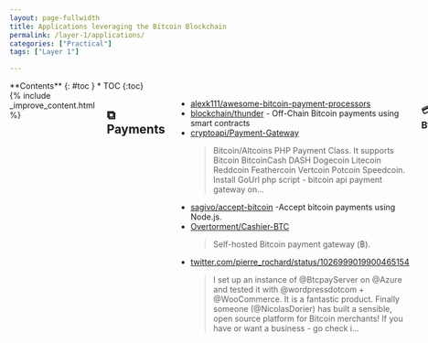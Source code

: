 ```yaml
---
layout: page-fullwidth
title: Applications leveraging the Bitcoin Blockchain
permalink: /layer-1/applications/
categories: ["Practical"]
tags: ["Layer 1"]

---
```



<div class="row">
<div class="medium-4 medium-push-8 columns" markdown="1">
<div class="panel radius" markdown="1">
**Contents**
{: #toc }
*  TOC
{:toc}
</div>
</div><!-- /.medium-4.columns -->



<div class="medium-8 medium-pull-4 columns" markdown="1">
{% include _improve_content.html %}



## ⧉ Payments

* [alexk111/awesome-bitcoin-payment-processors](https://github.com/alexk111/awesome-bitcoin-payment-processors)
* [blockchain/thunder](https://github.com/blockchain/thunder) - Off-Chain Bitcoin payments using smart contracts
* [cryptoapi/Payment-Gateway](https://github.com/cryptoapi/Payment-Gateway)
  > Bitcoin/Altcoins PHP Payment Class. It supports Bitcoin BitcoinCash DASH Dogecoin Litecoin Reddcoin Feathercoin Vertcoin Potcoin Speedcoin. Install GoUrl php script - bitcoin api payment gateway on...
* [sagivo/accept-bitcoin](https://github.com/sagivo/accept-bitcoin) -Accept bitcoin payments using Node.js.
* [Overtorment/Cashier-BTC](https://github.com/Overtorment/Cashier-BTC)
  > Self-hosted Bitcoin payment gateway (฿). 
* [twitter.com/pierre_rochard/status/1026999019900465154](https://twitter.com/pierre_rochard/status/1026999019900465154)
  > I set up an instance of @BtcpayServer on @Azure and tested it with @wordpressdotcom + @WooCommerce. It is a fantastic product. Finally someone (@NicolasDorier) has built a sensible, open source platform for Bitcoin merchants! If you have or want a business - go check i...


### 💳 Btcpay

* [bitcoinmagazine.com/articles/year-after-launch-btcpay-has-grown-larger-its-creator-expected/](https://bitcoinmagazine.com/articles/year-after-launch-btcpay-has-grown-larger-its-creator-expected/) 
  > BTCPay has become a meteoric success. But for what started out as a hobbyist’s side project, this success has, in some respects, become unwieldy.
* [bitcoinshirt.co/how-to-create-store-accept-bitcoin](https://bitcoinshirt.co/how-to-create-store-accept-bitcoin)
  > Learn how to build an online e-commerce store and accept Bitcoin payments with no coding or web-designing skills required. Using free and open-source software: WordPress, WooCommerce and BTCPay. No steps skipped and video tutorials.
* [nbitstack.com/c/btcpayserver](https://nbitstack.com/c/btcpayserver)
* [btcpayserver/btcpayserver-doc](https://github.com/btcpayserver/btcpayserver-doc)
* [k3tan172/ubuntu-node-box](https://github.com/k3tan172/ubuntu-node-box)
* [btcpayserver/commerce_btcpay](https://github.com/btcpayserver/commerce_btcpay)
  > BTCPay server plugin for Drupal Commerce 2.x. 
* [astupidmoose/btcpay_taxreport-for-woocommerce](https://github.com/astupidmoose/btcpay_taxreport-for-woocommerce) 
  > This is a transaction history plugin for BTCPay for tax reporting
* [Skyfleet/NBitcoin](https://github.com/Skyfleet/NBitcoin)
* [talvasconcelos/btc-terminal](https://github.com/talvasconcelos/btc-terminal)
* [djseeds/btcpay-browser-client](https://github.com/djseeds/btcpay-browser-client)
* [docs.btcpayserver.org/deployment/manualdeployment](https://docs.btcpayserver.org/deployment/manualdeployment)
* [m.youtube.com/watch?v=MIWGvl6_WzI](https://m.youtube.com/watch?v=MIWGvl6_WzI)
* [medium.com/@apotdevin/using-react-and-btcpayserver-to-receive-bitcoin-payments-2098b2856a3b](https://medium.com/@apotdevin/using-react-and-btcpayserver-to-receive-bitcoin-payments-2098b2856a3b)
* [Using React and BTCPayServer to receive Bitcoin Payments](https://medium.com/@apotdevin/using-react-and-btcpayserver-to-receive-bitcoin-payments-2098b2856a3b)
* [btcpayserver/btcpayserver/issues/631](https://github.com/btcpayserver/btcpayserver/issues/631)
  > The title is pretty explicit, but I will go into it a bit. Currently users have to: (1) Install Wordpress+Woocommerce, Magento, Prestashop or Drupal &amp; (2) Install the actual BTCPay server i...
* [docs.btcpayserver.org/deployment/thirdpartyhosting](https://docs.btcpayserver.org/deployment/thirdpartyhosting)
  > Trusted third parties are security holes. By relying on someone else to manage a server for you, you are potentially exposing yourself to a certain attack vector. The most significant attack vector when using a third party host is that a malicious and technically skilled host can create a forked version of BTCPay Server and modify it so that it either spy on your transactions or replace your xpubkey with his. This means that future payments made to you may end up in a malicious party wallet.
  >
  > BTCPay does not allow server hosts to view the stores of other users nor have access to any personal data (except for registration email address). The xpubkey and even balances of other users can't be seen. However, as mentioned, a malicious third party could modify that by creating a fork that can look like BTCPay on the front but be something completely different in reality. The biggest concern, which happens when using a third-party host (even if the owner of a self-hosted server is not malicious) comes from the nature of the Bitcoin itself. If a user is not running a full node but instead relies on someone else's node, his transactions can be listened to by the owner of that node.
* [Install BTCPayServer on Raspiblitz V1.3 - Raspberry Pi 4B](https://gist.github.com/normandmickey/3f10fc077d15345fb469034e3697d0d0) 

### 💳 libre-patreon

* [JeffVandrewJr/patron](https://github.com/JeffVandrewJr/patron) - LibrePatron: A Self-Hosted Patreon Alternative for BTCPay - JeffVandrewJr/patron
* [twitter.com/vandrewattycpa/status/1079471260978040833](https://twitter.com/vandrewattycpa/status/1079471260978040833)
  > Today I released LibrePatron, an alternative to Partreon backed by @BtcpayServer. Most Patreon alternatives don't implement the full Patreon feature set. This seeks to change that. Sample site (alpha not mobile responsive, mobile coming soon!): [t.co/ZcHDjUfBfe](https://t.co/ZcHDjUfBfe) T...

## ⧉ Application

### 🧩 Layer One

* [twitter.com/Beautyon_/status/1062100915925213185](https://twitter.com/Beautyon_/status/1062100915925213185)
  > SUPER INTERESTING: "The [t.co/yDMDqgCKyl](https://t.co/yDMDqgCKyl) platform provides tooling, apps & services on top of any bip32 compatible Bitcoin wallet. It's a service layer on top of the Bitcoin network, offering powerful utilities for users and/or developpers." [t.co/uofRClqm4v](https://t.co/uofRClqm4v)
* [Bitlits/Bitcoin-Casino](https://github.com/Bitlits/Bitcoin-Casino)
  > Open source cryptocurrency casino. 
* [wirefly.com/guides/best-bitcoin-apps](https://www.wirefly.com/guides/best-bitcoin-apps)
* [The Best Bitcoin Apps of 2019](https://www.wirefly.com/guides/best-bitcoin-apps)
 
[davidknezic/sweetbit](https://github.com/davidknezic/sweetbit)
* [HelloZeroNet/ZeroNet](https://github.com/HelloZeroNet/ZeroNet)
  > ZeroNet - Decentralized websites using Bitcoin crypto and BitTorrent network - HelloZeroNet/ZeroNet

### 🧩 Proofs

* [How to Create and Verify a Chainpoint Proof](https://medium.com/tierion/how-to-create-and-verify-a-chainpoint-proof-eba52a7700e3)
* [chainpoint/chainpoint-cli](https://github.com/chainpoint/chainpoint-cli)
  > A Command Line Interface (CLI) for creating and verifying Chainpoint proofs. - chainpoint/chainpoint-cli
* [Tierion/blockchain-anchor](https://github.com/Tierion/blockchain-anchor)
  > A Node.js library for anchoring data onto the Bitcoin blockchain and confirming anchored data on Bitcoin and Ethereum. - Tierion/blockchain-anchor
* [ligi/SatoshiProof](https://github.com/ligi/SatoshiProof)
  > Satoshi Proof is your personal notary leveraging the power of the Bitcoin network to prove existence of text or images at a certain time. - ligi/SatoshiProof
* [opentimestamps/opentimestamps-client](https://github.com/opentimestamps/opentimestamps-client)
  > OpenTimestamps client. 
* [opentimestamps/python-opentimestamps](https://github.com/opentimestamps/python-opentimestamps)

### 🧩 OpenBazaar


* [openbazaar.org](https://www.openbazaar.org)
  > A FREE ONLINE MARKETPLACE. NO PLATFORM FEES. 
[OpenBazaar Documentation](https://docs.openbazaar.org/)
* [Beginners Guide to Decentralization](https://openbazaar.org/blog/the-beginners-guide-to-decentralization/)
* [Beginners Guide to Buying Goods Services and Cryptocurrency on OpenBazaar](https://openbazaar.org/blog/The-Beginners-Guide-to-Buying-Goods-Services-and-Cryptocurrency-on-OpenBazaar/)
* [OpenBazaar/openbazaar-go](https://github.com/OpenBazaar/openbazaar-go)
  > OpenBazaar 2.0 Server Daemon in Go. 
* [topics/openbazaar](https://github.com/topics/openbazaar)
* [OpenBazaar/openbazaar-desktop](https://github.com/OpenBazaar/openbazaar-desktop)
  > OpenBazaar 2.0 Desktop Client (talks to openbazaar-go server daemon) - OpenBazaar/openbazaar-desktop
* [r/OpenBazaar](https://www.reddit.com/r/OpenBazaar/)
* [A STEP-BY-STEP GUIDE FOR BUYING IN OPENBAZAAR - The Green Mile](https://tgmweed.co.uk/a-step-by-step-guide-for-buying-in-openbazaar/)
  > Openbazaar is a marketplace for Bitcoin users where they can trade different stuffs in exchange for the cryptocurrency. What makes it different from other ecommerce is they offer a software for users to download in order to trade. Instead of users visiting a website, they wil...


</div>
</div>
